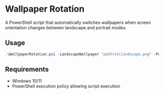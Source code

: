 # Wallpaper Rotation

A PowerShell script that automatically switches wallpapers when screen orientation changes between landscape and portrait modes.

## Usage

```powershell
.\WallpaperRotation.ps1 -LandscapeWallpaper "path\to\landscape.png" -PortraitWallpaper "path\to\portrait.png"
```

## Requirements

- Windows 10/11
- PowerShell execution policy allowing script execution
